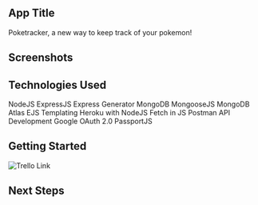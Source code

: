 ## App Title
Poketracker, a new way to keep track of your pokemon!

## Screenshots


## Technologies Used

NodeJS
ExpressJS
Express Generator
MongoDB
MongooseJS
MongoDB Atlas
EJS Templating
Heroku with NodeJS
Fetch in JS
Postman API Development
Google OAuth 2.0
PassportJS 

## Getting Started

![Trello Link](https://trello.com/b/T1h9ev7R/poketracker)

## Next Steps

